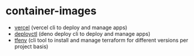 # container-images

- [vercel](/images/vercel-cli/) (vercel cli to deploy and manage apps)
- [deployctl](/images/deployctl-cli/) (deno deploy cli to deploy and manage apps)
- [tfenv](/images/tfenv/) (cli tool to install and manage terraform for different versions per project basis)
